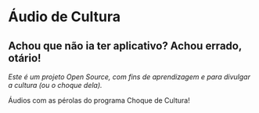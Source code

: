 # Áudio de Cultura
## Achou que não ia ter aplicativo? Achou errado, otário!
*Este é um projeto Open Source, com fins de aprendizagem e para
divulgar a cultura (ou o choque dela).*



Áudios com as pérolas do programa Choque de Cultura!
